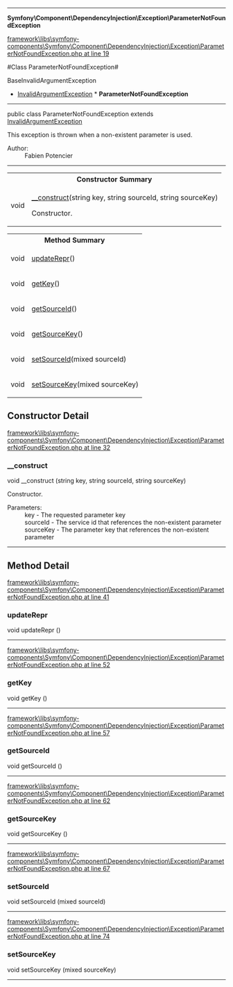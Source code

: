 

- - -

**Symfony\Component\DependencyInjection\Exception\ParameterNotFoundException**


<a href="https://github.com/JeyDotC/Hirudo/blob/master/framework/libs/symfony-components/Symfony/Component/DependencyInjection/Exception/ParameterNotFoundException.php#L19" >framework\libs\symfony-components\Symfony\Component\DependencyInjection\Exception\ParameterNotFoundException.php at line 19</a>

#Class ParameterNotFoundException#

BaseInvalidArgumentException
* <a href="https://github.com/JeyDotC/Hirudo-docs/blob/master/symfony/component/dependencyinjection/exception/invalidargumentexception.html">InvalidArgumentException</a>
        * **ParameterNotFoundException**




- - -

<p class="signature"><span class='k'>public  class</span> <span class='nx'>ParameterNotFoundException</span>
extends <a href="https://github.com/JeyDotC/Hirudo-docs/blob/master/symfony/component/dependencyinjection/exception/invalidargumentexception.html">InvalidArgumentException</a>

</p>

<div class="comment" id="overview_description"><p>This exception is thrown when a non-existent parameter is used.</p></div>

<dl>
<dt>Author:</dt>
<dd>Fabien Potencier <fabien@symfony.com></dd>
</dl>


- - -

<table id="summary_constructor">
<tr><th colspan="2">Constructor Summary</th></tr>
<tr>
<td><span class='k'></span> <span class='nx'>void</span></td>
<td class="description"><p class="name"><a href="#__construct">__construct</a>(string key, string sourceId, string sourceKey)</p><p class="description">Constructor.</p></td>
</tr>
</table>

<table id="summary_method">
<tr><th colspan="2">Method Summary</th></tr>
<tr>
<td><span class='k'></span> <span class='nx'>void</span></td>
<td class="description"><p class="name"><a href="#updaterepr">updateRepr</a>()</p></td>
</tr>
<tr>
<td><span class='k'></span> <span class='nx'>void</span></td>
<td class="description"><p class="name"><a href="#getkey">getKey</a>()</p></td>
</tr>
<tr>
<td><span class='k'></span> <span class='nx'>void</span></td>
<td class="description"><p class="name"><a href="#getsourceid">getSourceId</a>()</p></td>
</tr>
<tr>
<td><span class='k'></span> <span class='nx'>void</span></td>
<td class="description"><p class="name"><a href="#getsourcekey">getSourceKey</a>()</p></td>
</tr>
<tr>
<td><span class='k'></span> <span class='nx'>void</span></td>
<td class="description"><p class="name"><a href="#setsourceid">setSourceId</a>(mixed sourceId)</p></td>
</tr>
<tr>
<td><span class='k'></span> <span class='nx'>void</span></td>
<td class="description"><p class="name"><a href="#setsourcekey">setSourceKey</a>(mixed sourceKey)</p></td>
</tr>
</table>

<h2 id="detail_method">Constructor Detail</h2>

<a href="https://github.com/JeyDotC/Hirudo/blob/master/framework/libs/symfony-components/Symfony/Component/DependencyInjection/Exception/ParameterNotFoundException.php#L32" >framework\libs\symfony-components\Symfony\Component\DependencyInjection\Exception\ParameterNotFoundException.php at line 32</a>

<h3 id="__construct">__construct</h3>
<span class='k'></span> <span class='nx'>void</span> <span class='nf'>__construct</span> (string key, string sourceId, string sourceKey)

<div class="details">
<p>Constructor.</p><dl>
<dt>Parameters:</dt>
<dd>key - The requested parameter key</dd>
<dd>sourceId - The service id that references the non-existent parameter</dd>
<dd>sourceKey - The parameter key that references the non-existent parameter</dd>
</dl>

</div>

- - -

<h2 id="detail_method">Method Detail</h2>

<a href="https://github.com/JeyDotC/Hirudo/blob/master/framework/libs/symfony-components/Symfony/Component/DependencyInjection/Exception/ParameterNotFoundException.php#L41" >framework\libs\symfony-components\Symfony\Component\DependencyInjection\Exception\ParameterNotFoundException.php at line 41</a>

<h3 id="updateRepr()">updateRepr</h3>
<span class='k'></span> <span class='nx'>void</span> <span class='nf'>updateRepr</span> ()

<div class="details">

</div>

- - -


<a href="https://github.com/JeyDotC/Hirudo/blob/master/framework/libs/symfony-components/Symfony/Component/DependencyInjection/Exception/ParameterNotFoundException.php#L52" >framework\libs\symfony-components\Symfony\Component\DependencyInjection\Exception\ParameterNotFoundException.php at line 52</a>

<h3 id="getKey()">getKey</h3>
<span class='k'></span> <span class='nx'>void</span> <span class='nf'>getKey</span> ()

<div class="details">

</div>

- - -


<a href="https://github.com/JeyDotC/Hirudo/blob/master/framework/libs/symfony-components/Symfony/Component/DependencyInjection/Exception/ParameterNotFoundException.php#L57" >framework\libs\symfony-components\Symfony\Component\DependencyInjection\Exception\ParameterNotFoundException.php at line 57</a>

<h3 id="getSourceId()">getSourceId</h3>
<span class='k'></span> <span class='nx'>void</span> <span class='nf'>getSourceId</span> ()

<div class="details">

</div>

- - -


<a href="https://github.com/JeyDotC/Hirudo/blob/master/framework/libs/symfony-components/Symfony/Component/DependencyInjection/Exception/ParameterNotFoundException.php#L62" >framework\libs\symfony-components\Symfony\Component\DependencyInjection\Exception\ParameterNotFoundException.php at line 62</a>

<h3 id="getSourceKey()">getSourceKey</h3>
<span class='k'></span> <span class='nx'>void</span> <span class='nf'>getSourceKey</span> ()

<div class="details">

</div>

- - -


<a href="https://github.com/JeyDotC/Hirudo/blob/master/framework/libs/symfony-components/Symfony/Component/DependencyInjection/Exception/ParameterNotFoundException.php#L67" >framework\libs\symfony-components\Symfony\Component\DependencyInjection\Exception\ParameterNotFoundException.php at line 67</a>

<h3 id="setSourceId()">setSourceId</h3>
<span class='k'></span> <span class='nx'>void</span> <span class='nf'>setSourceId</span> (mixed sourceId)

<div class="details">

</div>

- - -


<a href="https://github.com/JeyDotC/Hirudo/blob/master/framework/libs/symfony-components/Symfony/Component/DependencyInjection/Exception/ParameterNotFoundException.php#L74" >framework\libs\symfony-components\Symfony\Component\DependencyInjection\Exception\ParameterNotFoundException.php at line 74</a>

<h3 id="setSourceKey()">setSourceKey</h3>
<span class='k'></span> <span class='nx'>void</span> <span class='nf'>setSourceKey</span> (mixed sourceKey)

<div class="details">

</div>

- - -

